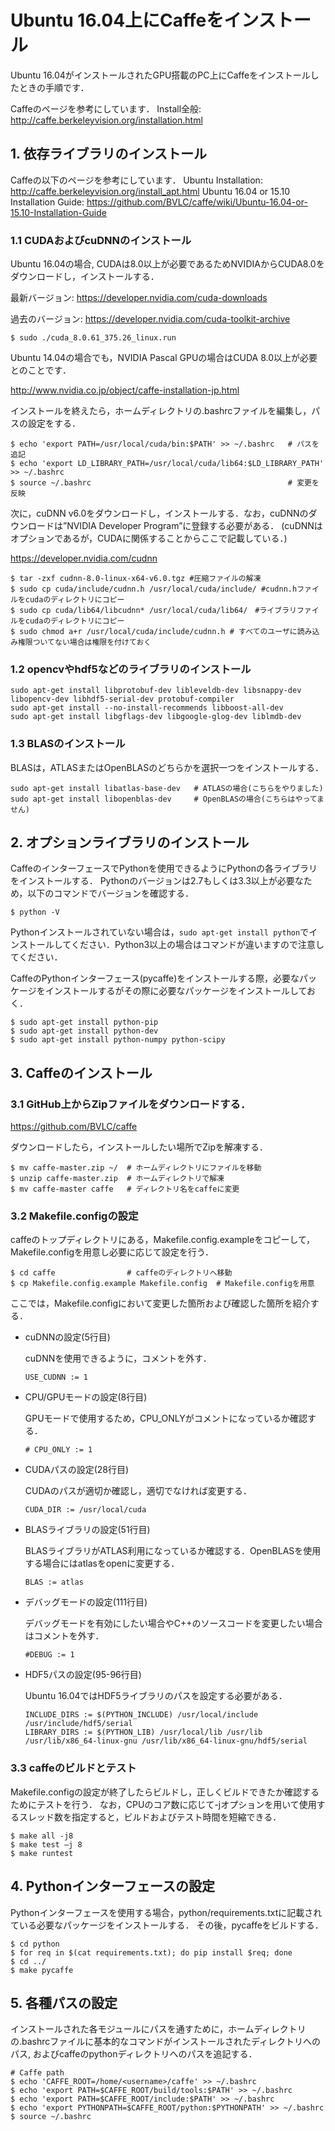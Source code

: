 # Ubuntu 16.04上にCaffeをインストール
Ubuntu 16.04がインストールされたGPU搭載のPC上にCaffeをインストールしたときの手順です．

Caffeのページを参考にしています．
Install全般: http://caffe.berkeleyvision.org/installation.html

## 1. 依存ライブラリのインストール

Caffeの以下のページを参考にしています．
Ubuntu Installation: http://caffe.berkeleyvision.org/install_apt.html
Ubuntu 16.04 or 15.10 Installation Guide: https://github.com/BVLC/caffe/wiki/Ubuntu-16.04-or-15.10-Installation-Guide

### 1.1 CUDAおよびcuDNNのインストール
Ubuntu 16.04の場合, CUDAは8.0以上が必要であるためNVIDIAからCUDA8.0をダウンロードし，インストールする．

最新バージョン: https://developer.nvidia.com/cuda-downloads

過去のバージョン: https://developer.nvidia.com/cuda-toolkit-archive

````
$ sudo ./cuda_8.0.61_375.26_linux.run
````
Ubuntu 14.04の場合でも，NVIDIA Pascal GPUの場合はCUDA 8.0以上が必要とのことです．

http://www.nvidia.co.jp/object/caffe-installation-jp.html

インストールを終えたら，ホームディレクトリの.bashrcファイルを編集し，パスの設定をする．

````
$ echo 'export PATH=/usr/local/cuda/bin:$PATH' >> ~/.bashrc   # パスを追記
$ echo 'export LD_LIBRARY_PATH=/usr/local/cuda/lib64:$LD_LIBRARY_PATH' >> ~/.bashrc
$ source ~/.bashrc                                            # 変更を反映
````

次に，cuDNN v6.0をダウンロードし，インストールする．なお，cuDNNのダウンロードは”NVIDIA Developer Program”に登録する必要がある．
(cuDNNはオプションであるが，CUDAに関係することからここで記載している．)

https://developer.nvidia.com/cudnn

````
$ tar -zxf cudnn-8.0-linux-x64-v6.0.tgz #圧縮ファイルの解凍
$ sudo cp cuda/include/cudnn.h /usr/local/cuda/include/ #cudnn.hファイルをcudaのディレクトリにコピー
$ sudo cp cuda/lib64/libcudnn* /usr/local/cuda/lib64/　#ライブラリファイルをcudaのディレクトリにコピー
$ sudo chmod a+r /usr/local/cuda/include/cudnn.h # すべてのユーザに読み込み権限ついてない場合は権限を付けておく
````

### 1.2 opencvやhdf5などのライブラリのインストール
````
sudo apt-get install libprotobuf-dev libleveldb-dev libsnappy-dev libopencv-dev libhdf5-serial-dev protobuf-compiler
sudo apt-get install --no-install-recommends libboost-all-dev
sudo apt-get install libgflags-dev libgoogle-glog-dev liblmdb-dev
````
### 1.3 BLASのインストール
BLASは，ATLASまたはOpenBLASのどちらかを選択一つをインストールする．

````
sudo apt-get install libatlas-base-dev   # ATLASの場合(こちらをやりました)
sudo apt-get install libopenblas-dev     # OpenBLASの場合(こちらはやってません)
````

## 2. オプションライブラリのインストール
CaffeのインターフェースでPythonを使用できるようにPythonの各ライブラリをインストールする．
Pythonのバージョンは2.7もしくは3.3以上が必要なため，以下のコマンドでバージョンを確認する．

````
$ python -V
````

Pythonインストールされていない場合は，`sudo apt-get install python`でインストールしてください．Python3以上の場合はコマンドが違いますので注意してください．

CaffeのPythonインターフェース(pycaffe)をインストールする際，必要なパッケージをインストールするがその際に必要なパッケージをインストールしておく．

````
$ sudo apt-get install python-pip 
$ sudo apt-get install python-dev
$ sudo apt-get install python-numpy python-scipy
````

## 3. Caffeのインストール
### 3.1 GitHub上からZipファイルをダウンロードする．

https://github.com/BVLC/caffe

ダウンロードしたら，インストールしたい場所でZipを解凍する．

````
$ mv caffe-master.zip ~/  # ホームディレクトリにファイルを移動
$ unzip caffe-master.zip  # ホームディレクトリで解凍
$ mv caffe-master caffe   # ディレクトリ名をcaffeに変更
````
### 3.2 Makefile.configの設定
caffeのトップディレクトリにある，Makefile.config.exampleをコピーして，Makefile.configを用意し必要に応じて設定を行う．

````
$ cd caffe                # caffeのディレクトリへ移動
$ cp Makefile.config.example Makefile.config  # Makefile.configを用意
````

ここでは，Makefile.configにおいて変更した箇所および確認した箇所を紹介する．

* cuDNNの設定(5行目)
  
  cuDNNを使用できるように，コメントを外す．
  
  `USE_CUDNN := 1`

* CPU/GPUモードの設定(8行目)
  
  GPUモードで使用するため，CPU_ONLYがコメントになっているか確認する．
  
  `# CPU_ONLY := 1`

* CUDAパスの設定(28行目)
  
  CUDAのパスが適切か確認し，適切でなければ変更する．
  
  `CUDA_DIR := /usr/local/cuda` 

* BLASライブラリの設定(51行目)
  
  BLASライブラリがATLAS利用になっているか確認する．OpenBLASを使用する場合にはatlasをopenに変更する．
  
  `BLAS := atlas` 

* デバッグモードの設定(111行目)

  デバッグモードを有効にしたい場合やC++のソースコードを変更したい場合はコメントを外す．
  
  `#DEBUG := 1` 
  

* HDF5パスの設定(95-96行目)

  Ubuntu 16.04ではHDF5ライブラリのパスを設定する必要がある．
  
  ````
  INCLUDE_DIRS := $(PYTHON_INCLUDE) /usr/local/include /usr/include/hdf5/serial
  LIBRARY_DIRS := $(PYTHON_LIB) /usr/local/lib /usr/lib /usr/lib/x86_64-linux-gnu /usr/lib/x86_64-linux-gnu/hdf5/serial
  ````
  
### 3.3 caffeのビルドとテスト
Makefile.configの設定が終了したらビルドし，正しくビルドできたか確認するためにテストを行う．
なお，CPUのコア数に応じて-jオプションを用いて使用するスレッド数を指定すると，ビルドおよびテスト時間を短縮できる．

````
$ make all -j8
$ make test –j 8
$ make runtest
````

## 4. Pythonインターフェースの設定
Pythonインターフェースを使用する場合，python/requirements.txtに記載されている必要なパッケージをインストールする．
その後，pycaffeをビルドする．

````
$ cd python
$ for req in $(cat requirements.txt); do pip install $req; done
$ cd ../
$ make pycaffe
````

## 5. 各種パスの設定
インストールされた各モジュールにパスを通すために，ホームディレクトリの.bashrcファイルに基本的なコマンドがインストールされたディレクトリへのパス, およびcaffeのpythonディレクトリへのパスを追記する．

````
# Caffe path
$ echo 'CAFFE_ROOT=/home/<username>/caffe' >> ~/.bashrc
$ echo 'export PATH=$CAFFE_ROOT/build/tools:$PATH' >> ~/.bashrc
$ echo 'export PATH=$CAFFE_ROOT/include:$PATH' >> ~/.bashrc
$ echo 'export PYTHONPATH=$CAFFE_ROOT/python:$PYTHONPATH' >> ~/.bashrc
$ source ~/.bashrc
````
